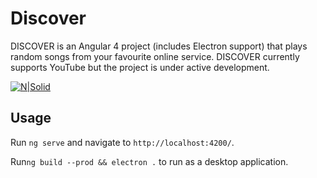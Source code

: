 # Discover

DISCOVER is an Angular 4 project  (includes Electron support) that plays random songs from your favourite online service. DISCOVER currently supports YouTube but the project is under active development.

[![N|Solid](https://i.imgur.com/DHVFhA1.jpg)](#)



## Usage

Run `ng serve` and navigate to `http://localhost:4200/`. 

Run`ng build --prod && electron .` to run as a desktop application.

